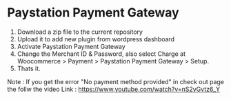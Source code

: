 # Paystation Payment Gateway
1. Download a zip file to the current repository
2. Upload it to add new plugin from wordpress dashboard
3. Activate Paystation Payment Gateway
4. Change the Merchant ID & Password, also select Charge at Woocommerce > Payment > Paystation Payment Gateway > Setup.
5. Thats it.

Note : If you get the error "No payment method provided" in check out page the follw the video
Link : https://www.youtube.com/watch?v=nS2yGvtz6_Y
